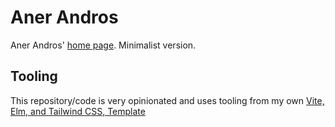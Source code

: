 # Aner Andros

Aner Andros' [home page](https://anerandros.info/). Minimalist version.

## Tooling

This repository/code is very opinionated and uses tooling from my own [Vite, Elm, and Tailwind CSS, Template](https://github.com/gacallea/elm_vite_tailwind_template)
